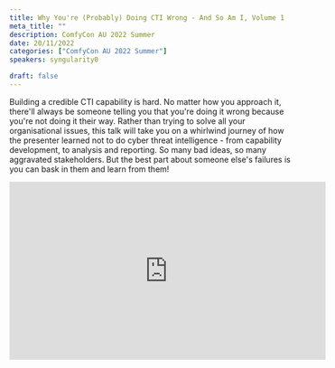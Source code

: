 ```yaml
---
title: Why You're (Probably) Doing CTI Wrong - And So Am I, Volume 1
meta_title: ""
description: ComfyCon AU 2022 Summer
date: 20/11/2022
categories: ["ComfyCon AU 2022 Summer"]
speakers: syngularity0 

draft: false
---
```

Building a credible CTI capability is hard. No matter how you approach it, there'll always be someone telling you that you're doing it wrong because you're not doing it their way. Rather than trying to solve all your organisational issues, this talk will take you on a whirlwind journey of how the presenter learned not to do cyber threat intelligence - from capability development, to analysis and reporting. So many bad ideas, so many aggravated stakeholders. But the best part about someone else's failures is you can bask in them and learn from them! 

<iframe width="560" height="315" src="https://youtu.be/x1o9jguHaYw?si=RQYJSIMwHKjE6BRP" title="YouTube video player" frameborder="0" allow="accelerometer; autoplay; clipboard-write; encrypted-media; gyroscope; picture-in-picture; web-share" allowfullscreen></iframe>